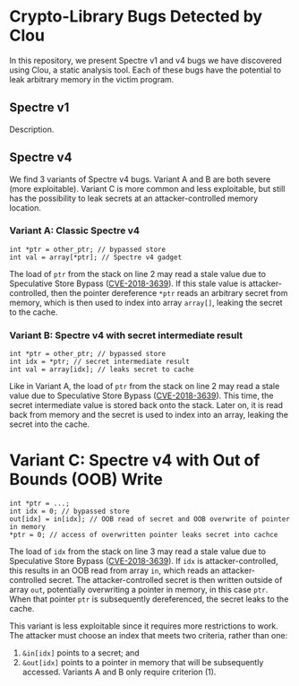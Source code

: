 # Crypto-Library Bugs Detected by Clou

In this repository, we present Spectre v1 and v4 bugs we have discovered using Clou, a static analysis tool.
Each of these bugs have the potential to leak arbitrary memory in the victim program.

## Spectre v1
Description.

## Spectre v4

We find 3 variants of Spectre v4 bugs.
Variant A and B are both severe (more exploitable).
Variant C is more common and less exploitable, but still has the possibility to leak secrets at an attacker-controlled memory location. 

### Variant A: Classic Spectre v4
```
int *ptr = other_ptr; // bypassed store
int val = array[*ptr]; // Spectre v4 gadget
```
The load of `ptr` from the stack on line 2 may read a stale value due to Speculative Store Bypass ([CVE-2018-3639](https://cve.org/CVERecord?id=CVE-2018-3639)).
If this stale value is attacker-controlled, then the pointer dereference `*ptr` reads an arbitrary secret from memory, which is then used to index into array `array[]`, leaking the secret to the cache.

### Variant B: Spectre v4 with secret intermediate result
```
int *ptr = other_ptr; // bypassed store
int idx = *ptr; // secret intermediate result
int val = array[idx]; // leaks secret to cache
```
Like in Variant A, the load of `ptr` from the stack on line 2 may read a stale value due to Speculative Store Bypass ([CVE-2018-3639](https://cve.org/CVERecord?id=CVE-2018-3639)).
This time, the secret intermediate value is stored back onto the stack.
Later on, it is read back from memory and the secret is used to index into an array, leaking the secret into the cache.

# Variant C: Spectre v4 with Out of Bounds (OOB) Write
```
int *ptr = ...;
int idx = 0; // bypassed store
out[idx] = in[idx]; // OOB read of secret and OOB overwrite of pointer in memory
*ptr = 0; // access of overwritten pointer leaks secret into cachce
```
The load of `idx` from the stack on line 3 may read a stale value due to Speculative Store Bypass ([CVE-2018-3639](https://cve.org/CVERecord?id=CVE-2018-3639)).
If `idx` is attacker-controlled, this results in an OOB read from array `in`, which reads an attacker-controlled secret.
The attacker-controlled secret is then written outside of array `out`, potentially overwriting a pointer in memory, in this case `ptr`.
When that pointer `ptr` is subsequently dereferenced, the secret leaks to the cache.

This variant is less exploitable since it requires more restrictions to work. The attacker must choose an index that meets two criteria, rather than one:
1. `&in[idx]` points to a secret; and
2. `&out[idx]` points to a pointer in memory that will be subsequently accessed.
Variants A and B only require criterion (1). 
